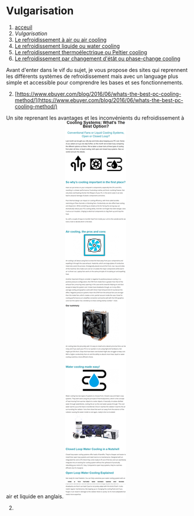 <h1> Vulgarisation </h1>

1. [acceuil](index.md)
1. *Vulgarisation*
1. [Le refroidissement à air ou air cooling](Aircooling.md)
1. [Le refroidissement liquide ou water cooling](watercooling.md)
1. [Le refroidissement thermoélectrique ou Peltier cooling](peltiercooling.md)
1. [Le refroidissement par changement d'étât ou phase-change cooling](phasechangecooling.md)


Avant d'enter dans le vif du sujet, je vous propose des sites qui reprennent les différents systèmes de refroidissement mais avec un language plus simple et accessible pour comprendre les bases et ses fonctionnements.


2. [https://www.ebuyer.com/blog/2016/06/whats-the-best-pc-cooling-method/](https://www.ebuyer.com/blog/2016/06/whats-the-best-pc-cooling-method/)


Un site reprenant les avantages et les inconvénients du refroidissement à air et liquide en anglais.
![Ebuyerscreenshot](/image/Ebuyer.png)

2.
